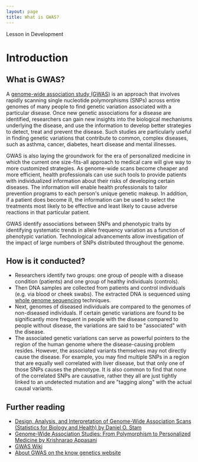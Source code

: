 ```yaml
---
layout: page
title: What is GWAS?
---
```


<div class="banner"><span class="banner-text">Lesson in Development</span></div>

Introduction
===================

## What is GWAS?

A [genome-wide association study (GWAS)](https://en.wikipedia.org/wiki/Genome-wide_association_study) is an approach that involves rapidly scanning single nucleotide polymorphisms (SNPs) across entire genomes of many people to find genetic variation associated with a particular disease. Once new genetic associations for a disease are identified, researchers can gain new insights into the biological mechanisms underlying the disease, and use the information to develop better strategies to detect, treat and prevent the disease. Such studies are particularly useful in finding genetic variations that contribute to common, complex diseases, such as asthma, cancer, diabetes, heart disease and mental illnesses.

GWAS is also laying the groundwork for the era of personalized medicine in which the current one size-fits-all approach to medical care will give way to more customized strategies. As genome-wide scans become cheaper and more efficient, health professionals can use such tools to provide patients with individualized information about their risks of developing certain diseases. The information will enable health professionals to tailor prevention programs to each person's unique genetic makeup. In addition, if a patient does become ill, the information can be used to select the treatments most likely to be effective and least likely to cause adverse reactions in that particular patient.

GWAS identify associations between SNPs and phenotypic traits by identifying systematic trends in allele frequency variation as a function of phenotypic variation. Technological advancements allow investigation of the impact of large numbers of SNPs distributed throughout the genome.


## How is it conducted?

* Researchers identify two groups: one group of people with a disease condition (patients) and one group of healthy individuals (controls).
* Then DNA samples are collected from patients and control individuals (e.g. via blood or cheek swabs). The extracted DNA is sequenced using [whole genome sequencing](https://en.wikipedia.org/wiki/Whole_genome_sequencing) techniques.
* Next, genomes of diseased individuals are compared to the genomes of non-diseased individuals. If certain genetic variations are found to be significantly more frequent in people with the disease compared to people without disease, the variations are said to be "associated" with the disease.
* The associated genetic variations can serve as powerful pointers to the region of the human genome where the disease-causing problem resides. However, the associated variants themselves may not directly cause the disease. For example, you may find multiple SNPs in a region that are equally well correlated with liver disease, but that only one of those SNPs causes the phenotype. It is also common to find that none of the correlated SNPs are causative, rather they all are just tightly linked to an undetected mutation and are "tagging along" with the actual causal variants.

## Further reading

  - [Design, Analysis, and Interpretation of Genome-Wide Association Scans (Statistics for Biology and Health) by Daniel O. Stam](https://www.amazon.com/Daniel-Stram-ebook-dp-B00Q6K3082/dp/B00Q6K3082/ref=mt_other?_encoding=UTF8&me=&qid=1594914210)
  - [Genome-Wide Association Studies: From Polymorphism to Personalized Medicine by Krishnarao Appasani](https://www.amazon.com/Genome-Wide-Association-Studies-Polymorphism-Personalized-ebook/dp/B017205EP6/ref=sr_1_1?crid=310PWHK5O9RXY&dchild=1&keywords=genome+wide+association+study&qid=1594914256&sprefix=genome+wide+ass%2Caps%2C211&sr=8-1)
  - [GWAS Wiki](https://en.wikipedia.org/wiki/Genome-wide_association_study)
  - [About GWAS on the know genetics website](https://knowgenetics.org/genome-wide-association-studies-gwas/)
